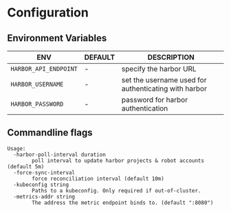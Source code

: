 # Configuration

## Environment Variables

| ENV | DEFAULT | DESCRIPTION |
|---|---|---|
| `HARBOR_API_ENDPOINT` | - | specify the harbor URL |
| `HARBOR_USERNAME` | - | set the username used for authenticating with harbor |
| `HARBOR_PASSWORD` | - | password for harbor authentication |


## Commandline flags

```
Usage:
  -harbor-poll-interval duration
        poll interval to update harbor projects & robot accounts (default 5m)
  -force-sync-interval
        force reconciliation interval (default 10m)
  -kubeconfig string
        Paths to a kubeconfig. Only required if out-of-cluster.
  -metrics-addr string
        The address the metric endpoint binds to. (default ":8080")
```
